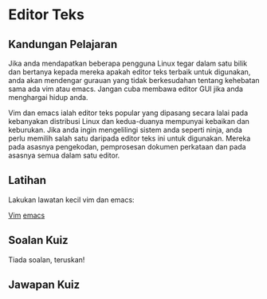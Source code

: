 # Editor Teks

## Kandungan Pelajaran

Jika anda mendapatkan beberapa pengguna Linux tegar dalam satu bilik dan bertanya kepada mereka apakah editor teks terbaik untuk digunakan, anda akan mendengar gurauan yang tidak berkesudahan tentang kehebatan sama ada vim atau emacs. Jangan cuba membawa editor GUI jika anda menghargai hidup anda.

Vim dan emacs ialah editor teks popular yang dipasang secara lalai pada kebanyakan distribusi Linux dan kedua-duanya mempunyai kebaikan dan keburukan. Jika anda ingin mengelilingi sistem anda seperti ninja, anda perlu memilih salah satu daripada editor teks ini untuk digunakan. Mereka pada asasnya pengekodan, pemprosesan dokumen perkataan dan pada asasnya semua dalam satu editor.

## Latihan

Lakukan lawatan kecil vim dan emacs:

<a href="http://www.vim.org/">Vim</a>
<a href="https://www.gnu.org/software/emacs/">emacs</a>

## Soalan Kuiz

Tiada soalan, teruskan!

## Jawapan Kuiz